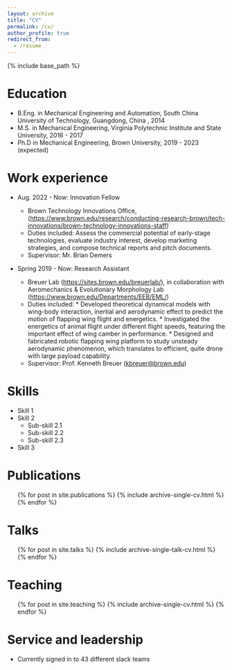 ```yaml
---
layout: archive
title: "CV"
permalink: /cv/
author_profile: true
redirect_from:
  - /resume
---
```


{% include base_path %}

Education
======
* B.Eng. in Mechanical Engineering and Automation, South China University of Technology, Guangdong, China , 2014
* M.S. in Mechanical Engineering, Virginia Polytechnic Institute and State University, 2016 - 2017
* Ph.D in Mechanical Engineering, Brown University, 2019 - 2023 (expected)

Work experience
======
* Aug. 2022 - Now: Innovation Fellow
  * Brown Technology Innovations Office, (https://www.brown.edu/research/conducting-research-brown/tech-innovations/brown-technology-innovations-staff)
  * Duties included: Assess the commercial potential of early-stage technologies, evaluate industry interest, develop marketing strategies, and compose technical reports and pitch documents.
  * Supervisor: Mr. Brian Demers

* Spring 2019 - Now: Research Assistant
  * Breuer Lab (https://sites.brown.edu/breuerlab/), in collaboration with Aeromechanics & Evolutionary Morphology Lab (https://www.brown.edu/Departments/EEB/EML/)
  * Duties included: 
        * Developed theoretical dynamical models with wing-body interaction, inertial and aerodynamic effect to predict the motion of flapping wing flight and energetics. 
        * Investigated the energetics of animal flight under different flight speeds, featuring the important effect of wing camber in performance.
        * Designed and fabricated robotic flapping wing platform to study unsteady aerodynamic phenomenon, which translates to efficient, quite drone with large payload capability.
  * Supervisor: Prof. Kenneth Breuer (kbreuer@brown.edu)
  
Skills
======
* Skill 1
* Skill 2
  * Sub-skill 2.1
  * Sub-skill 2.2
  * Sub-skill 2.3
* Skill 3

Publications
======
  <ul>{% for post in site.publications %}
    {% include archive-single-cv.html %}
  {% endfor %}</ul>
  
Talks
======
  <ul>{% for post in site.talks %}
    {% include archive-single-talk-cv.html %}
  {% endfor %}</ul>
  
Teaching
======
  <ul>{% for post in site.teaching %}
    {% include archive-single-cv.html %}
  {% endfor %}</ul>
  
Service and leadership
======
* Currently signed in to 43 different slack teams
